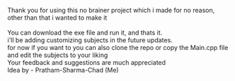 Thank you for using this no brainer project which i made for no reason, other than that i wanted to make it
<br>
<br>
You can download the exe file and run it, and thats it.
<br>
i'll be adding customizing subjects in the future updates.
<br>
for now if you want to you can also clone the repo or copy the Main.cpp file and edit the subjects to your liking
<br>
Your feedback and suggestions are much appreciated
<br>
Idea by - Pratham-Sharma-Chad (Me)
